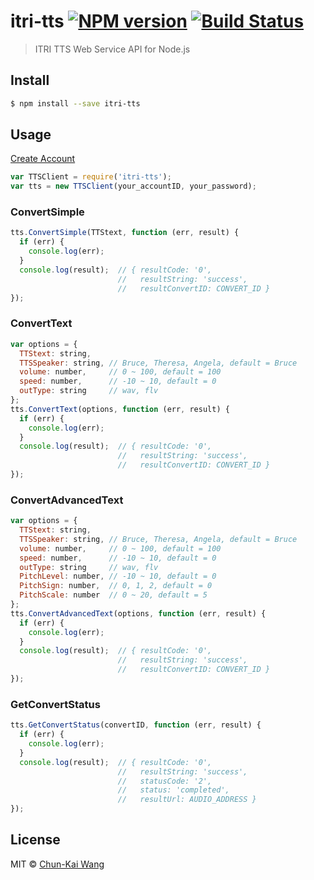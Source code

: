# itri-tts [![NPM version][npm-image]][npm-url] [![Build Status][travis-image]][travis-url]

> ITRI TTS Web Service API for Node.js

## Install

```sh
$ npm install --save itri-tts
```

## Usage

[Create Account](http://tts.itri.org.tw/)

```js
var TTSClient = require('itri-tts');
var tts = new TTSClient(your_accountID, your_password);
```   

### ConvertSimple

```js
tts.ConvertSimple(TTStext, function (err, result) {
  if (err) {
    console.log(err);
  }
  console.log(result);  // { resultCode: '0',
                        //   resultString: 'success', 
                        //   resultConvertID: CONVERT_ID }
});    
``` 

### ConvertText

```js
var options = {
  TTStext: string,
  TTSSpeaker: string, // Bruce, Theresa, Angela, default = Bruce
  volume: number,     // 0 ~ 100, default = 100
  speed: number,      // -10 ~ 10, default = 0
  outType: string     // wav, flv
};
tts.ConvertText(options, function (err, result) {
  if (err) {
    console.log(err);
  }
  console.log(result);  // { resultCode: '0',
                        //   resultString: 'success', 
                        //   resultConvertID: CONVERT_ID }
});
```   

### ConvertAdvancedText

```js
var options = {
  TTStext: string,
  TTSSpeaker: string, // Bruce, Theresa, Angela, default = Bruce
  volume: number,     // 0 ~ 100, default = 100
  speed: number,      // -10 ~ 10, default = 0
  outType: string     // wav, flv
  PitchLevel: number, // -10 ~ 10, default = 0
  PitchSign: number,  // 0, 1, 2, default = 0
  PitchScale: number  // 0 ~ 20, default = 5
};
tts.ConvertAdvancedText(options, function (err, result) {
  if (err) {
    console.log(err);
  }
  console.log(result);  // { resultCode: '0',
                        //   resultString: 'success', 
                        //   resultConvertID: CONVERT_ID }
});  
```  

### GetConvertStatus

```js
tts.GetConvertStatus(convertID, function (err, result) {
  if (err) {
    console.log(err);
  }
  console.log(result);  // { resultCode: '0',
                        //   resultString: 'success', 
                        //   statusCode: '2', 
                        //   status: 'completed', 
                        //   resultUrl: AUDIO_ADDRESS }
});
``` 

## License

MIT © [Chun-Kai Wang]()

[npm-image]: https://badge.fury.io/js/itri-tts.svg
[npm-url]: https://npmjs.org/package/itri-tts
[travis-image]: https://travis-ci.org/chunkai1312/itri-tts.svg?branch=master
[travis-url]: https://travis-ci.org/chunkai1312/itri-tts